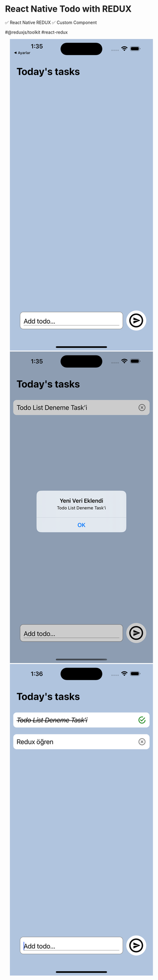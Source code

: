 # React Native Todo with REDUX

✅ React Native REDUX ✅ Custom Component

#@reduxjs/toolkit #react-redux

<p align="center" flexDirection= 'row'>
  <img width="auto" height="auto" src="https://github.com/eoakpinarr/React-Native-Todo-with-REDUX/blob/main/Simulator%20Screen%20Shot%20-%20iPhone%2014%20Pro%20Max%20-%202023-03-21%20at%2013.35.16.png?raw=true">
    <img width="auto" height="auto" src="https://github.com/eoakpinarr/React-Native-Todo-with-REDUX/blob/main/Simulator%20Screen%20Shot%20-%20iPhone%2014%20Pro%20Max%20-%202023-03-21%20at%2013.35.44.png?raw=true">
    <img width="auto" height="auto" src="https://github.com/eoakpinarr/React-Native-Todo-with-REDUX/blob/main/Simulator%20Screen%20Shot%20-%20iPhone%2014%20Pro%20Max%20-%202023-03-21%20at%2013.36.05.png?raw=true">
</p>

